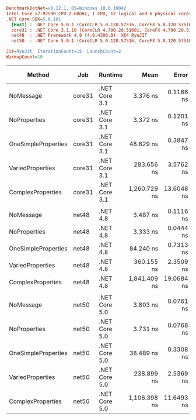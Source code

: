 ``` ini

BenchmarkDotNet=v0.12.1, OS=Windows 10.0.19042
Intel Core i7-9750H CPU 2.60GHz, 1 CPU, 12 logical and 6 physical cores
.NET Core SDK=5.0.101
  [Host] : .NET Core 5.0.1 (CoreCLR 5.0.120.57516, CoreFX 5.0.120.57516), X64 RyuJIT
  core31 : .NET Core 3.1.10 (CoreCLR 4.700.20.51601, CoreFX 4.700.20.51901), X64 RyuJIT
  net48  : .NET Framework 4.8 (4.8.4300.0), X64 RyuJIT
  net50  : .NET Core 5.0.1 (CoreCLR 5.0.120.57516, CoreFX 5.0.120.57516), X64 RyuJIT

Jit=RyuJit  IterationCount=15  LaunchCount=2  
WarmupCount=10  

```
|              Method |    Job |       Runtime |         Mean |      Error |     StdDev |  Ratio | RatioSD |  Gen 0 | Gen 1 | Gen 2 | Allocated |
|-------------------- |------- |-------------- |-------------:|-----------:|-----------:|-------:|--------:|-------:|------:|------:|----------:|
|           NoMessage | core31 | .NET Core 3.1 |     3.376 ns |  0.1166 ns |  0.1745 ns |   1.00 |    0.00 |      - |     - |     - |         - |
|        NoProperties | core31 | .NET Core 3.1 |     3.372 ns |  0.1201 ns |  0.1797 ns |   1.00 |    0.10 |      - |     - |     - |         - |
| OneSimpleProperties | core31 | .NET Core 3.1 |    48.629 ns |  0.3847 ns |  0.5758 ns |  14.44 |    0.68 |      - |     - |     - |         - |
|    VariedProperties | core31 | .NET Core 3.1 |   283.656 ns |  3.5762 ns |  5.3526 ns |  84.28 |    5.13 | 0.0153 |     - |     - |      96 B |
|   ComplexProperties | core31 | .NET Core 3.1 | 1,260.729 ns | 13.6048 ns | 20.3630 ns | 374.36 |   18.48 | 0.1259 |     - |     - |     800 B |
|                     |        |               |              |            |            |        |         |        |       |       |           |
|           NoMessage |  net48 |      .NET 4.8 |     3.487 ns |  0.1116 ns |  0.1671 ns |   1.00 |    0.00 |      - |     - |     - |         - |
|        NoProperties |  net48 |      .NET 4.8 |     3.333 ns |  0.0444 ns |  0.0665 ns |   0.96 |    0.05 |      - |     - |     - |         - |
| OneSimpleProperties |  net48 |      .NET 4.8 |    84.240 ns |  0.7313 ns |  1.0719 ns |  24.16 |    1.20 | 0.0050 |     - |     - |      32 B |
|    VariedProperties |  net48 |      .NET 4.8 |   360.155 ns |  2.3509 ns |  3.4460 ns | 103.31 |    5.10 | 0.0153 |     - |     - |      96 B |
|   ComplexProperties |  net48 |      .NET 4.8 | 1,841.409 ns | 19.0684 ns | 28.5407 ns | 529.17 |   24.88 | 0.1698 |     - |     - |    1075 B |
|                     |        |               |              |            |            |        |         |        |       |       |           |
|           NoMessage |  net50 | .NET Core 5.0 |     3.803 ns |  0.0761 ns |  0.1116 ns |   1.00 |    0.00 |      - |     - |     - |         - |
|        NoProperties |  net50 | .NET Core 5.0 |     3.731 ns |  0.0768 ns |  0.1150 ns |   0.98 |    0.04 |      - |     - |     - |         - |
| OneSimpleProperties |  net50 | .NET Core 5.0 |    38.489 ns |  0.3308 ns |  0.4951 ns |  10.13 |    0.34 |      - |     - |     - |         - |
|    VariedProperties |  net50 | .NET Core 5.0 |   238.899 ns |  2.5369 ns |  3.6384 ns |  62.78 |    2.14 | 0.0153 |     - |     - |      96 B |
|   ComplexProperties |  net50 | .NET Core 5.0 | 1,106.398 ns | 11.6493 ns | 17.4362 ns | 291.09 |   10.07 | 0.1259 |     - |     - |     800 B |
